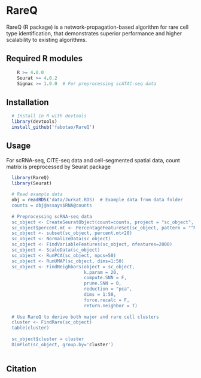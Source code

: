 # RareQ
RareQ (R package) is a network-propagation-based algorithm for rare cell type identification, that demonstrates superior performance and higher scalability to existing algorithms.


## Required R modules
```R
    R >= 4.0.0
    Seurat >= 4.0.2
    Signac >= 1.9.0  # For preprocessing scATAC-seq data
```

## Installation
```R
  # Install in R with devtools
  library(devtools)
  install_github('fabotao/RareQ')
```

## Usage
For scRNA-seq, CITE-seq data and cell-segmented spatial data, count matrix is preprocessed by Seurat package

```R
  library(RareQ)
  library(Seurat) 
  
  # Read example data
  obj = readRDS('data/Jurkat.RDS)  # Example data from data folder
  counts = obj@assays$RNA@counts
  
  # Preprocessing scRNA-seq data
  sc_object <- CreateSeuratObject(count=counts, project = "sc_object", min.cells = 3)
  sc_object$percent.mt <- PercentageFeatureSet(sc_object, pattern = "^MT-")
  sc_object <- subset(sc_object, percent.mt<20)
  sc_object <- NormalizeData(sc_object)
  sc_object <- FindVariableFeatures(sc_object, nfeatures=2000)
  sc_object <- ScaleData(sc_object)
  sc_object <- RunPCA(sc_object, npcs=50)
  sc_object <- RunUMAP(sc_object, dims=1:50)
  sc_object <- FindNeighbors(object = sc_object,
                             k.param = 20, 
                             compute.SNN = F, 
                             prune.SNN = 0, 
                             reduction = "pca", 
                             dims = 1:50, 
                             force.recalc = F, 
                             return.neighbor = T)
  
  # Use RareQ to derive both major and rare cell clusters  
  cluster <- FindRare(sc_object)
  table(cluster)
  
  sc_object$cluster = cluster
  DimPlot(sc_object, group.by='cluster')
  
```



## Citation


